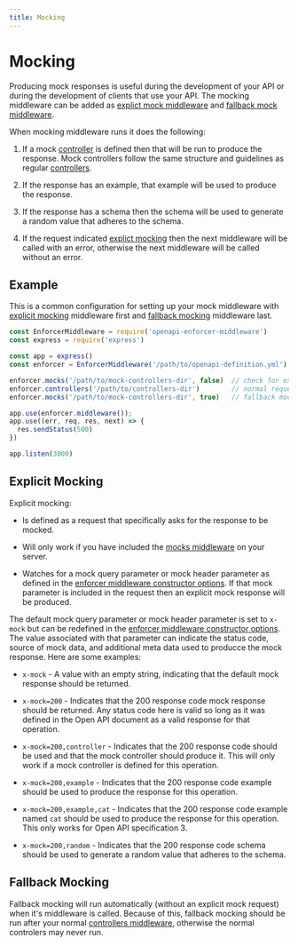 ```yaml
---
title: Mocking
---
```


# Mocking

Producing mock responses is useful during the development of your API or during the development of clients that use your API. The mocking middleware can be added as [explict mock middleware](#explicit-mocking) and [fallback mock middleware](#fallback-mocking).

When mocking middleware runs it does the following:

1. If a mock [controller](./controllers.md) is defined then that will be run to produce the response. Mock controllers follow the same structure and guidelines as regular [controllers](./controllers.md).

2. If the response has an example, that example will be used to produce the response.

3. If the response has a schema then the schema will be used to generate a random value that adheres to the schema.

4. If the request indicated [explict mocking](#explicit-mocking) then the next middleware will be called with an error, otherwise the next middleware will be called without an error.

## Example

This is a common configuration for setting up your mock middleware with [explicit mocking](#explicit-mocking) middleware first and [fallback mocking](#fallback-mocking) middleware last.

```js
const EnforcerMiddleware = require('openapi-enforcer-middleware')
const express = require('express')

const app = express()
const enforcer = EnforcerMiddleware('/path/to/openapi-definition.yml')

enforcer.mocks('/path/to/mock-controllers-dir', false)  // check for explicit mock request
enforcer.controllers('/path/to/controllers-dir')        // normal request handling 
enforcer.mocks('/path/to/mock-controllers-dir', true)   // fallback mock handling last

app.use(enforcer.middleware());
app.use((err, req, res, next) => {
  res.sendStatus(500)
})

app.listen(3000)
```

## Explicit Mocking

Explicit mocking:

- Is defined as a request that specifically asks for the response to be mocked. 

- Will only work if you have included the [mocks middleware](#) on your server.

- Watches for a mock query parameter or mock header parameter as defined in the [enforcer middleware constructor options](#). If that mock parameter is included in the request then an explicit mock response will be produced.

The default mock query parameter or mock header parameter is set to `x-mock` but can be redefined in the [enforcer middleware constructor options](#). The value associated with that parameter can indicate the status code, source of mock data, and additional meta data used to producce the mock response. Here are some examples:

- `x-mock` - A value with an empty string, indicating that the default mock response should be returned.

- `x-mock=200` - Indicates that the 200 response code mock response should be returned. Any status code here is valid so long as it was defined in the Open API document as a valid response for that operation.

- `x-mock=200,controller` - Indicates that the 200 response code should be used and that the mock controller should produce it. This will only work if a mock controller is defined for this operation.

- `x-mock=200,example` - Indicates that the 200 response code example should be used to produce the response for this operation.

- `x-mock=200,example,cat` - Indicates that the 200 response code example named `cat` should be used to produce the response for this operation. This only works for Open API specification 3.

- `x-mock=200,random` - Indicates that the 200 response code schema should be used to generate a random value that adheres to the schema.


## Fallback Mocking

Fallback mocking will run automatically (without an explicit mock request) when it's middleware is called. Because of this, fallback mocking should be run after your normal [controllers middleware](#), otherwise the normal controlers may never run.
